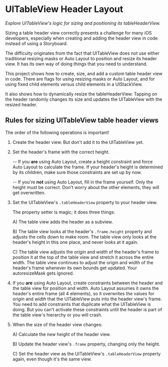 #  UITableView Header Layout

_Explore UITableView's logic for sizing and positioning its tableHeaderView._

Sizing a table header view correctly presents a challenge for many iOS developers, especially when creating and adding the header view in code instead of using a Storyboard.

The difficulty originates from the fact that UITableView does not use either traditional resizing masks or Auto Layout to position and resize its header view. It has its own way of doing things that you need to understand.

This project shows how to create, size, and add a custom table header view in code. There are flags for using resizing masks or Auto Layout, and for using fixed child elements versus child elements in a UIStackView.

It also shows how to dynamically resize the tableHeaderView. Tapping on the header randomly changes its size and updates the UITableView with the resized header. 

## Rules for sizing UITableView table header views

The order of the following operations is important!   

1. Create the header view. But don't add it to the UITableView yet.

2. Set the header's frame with the correct height.

   -- If you **are** using Auto Layout, create a height constraint and force Auto Layout to calculate the frame. If your header's height is determined by its children, make sure those constraints are set up by now.
   
   -- If you're **not** using Auto Layout, fill in the frame yourself. Only the height must be correct. Don't worry about the other elements, they will get overwritten.

3. Set the UITableView's `.tableHeaderView` property to your header view.

   The property setter is magic; it does three things:
   
    A) The table view adds the header as a subview.
    
    B) The table view looks at the header's `.frame.height` property and adjusts the cells down to make room. The table view only looks at the header's height in this one place, and never looks at it again.
    
    C) The table view adjusts the *origin* and *width* of the header's frame to position it at the top of the table view and stretch it across the entire width. The table view continues to adjust the origin and width of the header's frame whenever its own bounds get updated. Your autoresizeMask gets ignored.

4. If you **are** using Auto Layout, create constraints between the header and the table view for position and width. Auto Layout assumes it owns the header's entire frame (all 4 elements), so it overwrites the values for *origin* and *width* that the UITableView puts into the header view's frame. You need to add constraints that duplicate what the UITableView is doing. But you can't activate these constraints until the header is part of the table view's hierarchy or you will crash.

5. When the size of the header view changes:

    A) Calculate the new height of the header view.
    
    B) Update the header view's `.frame` property, changing only the height.
    
    C) Set the header view as the UITableView's `.tableHeaderView` property again, even though it's the same view. 
